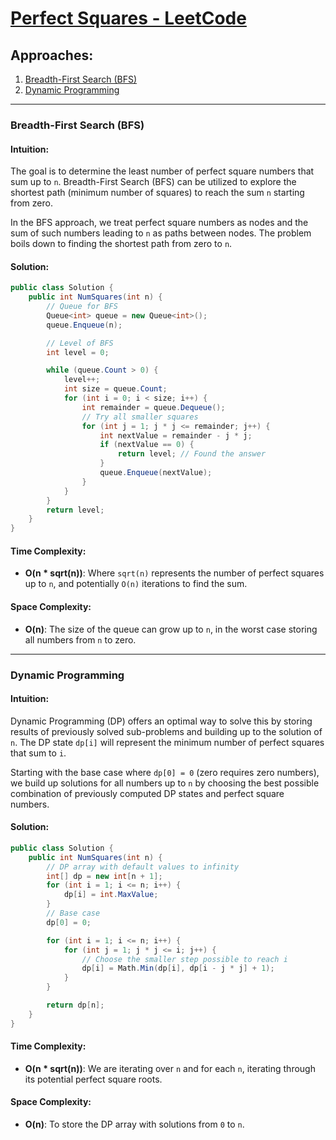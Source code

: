 # [Perfect Squares - LeetCode](https://leetcode.com/problems/perfect-squares/)

## Approaches:
1. [Breadth-First Search (BFS)](#breadth-first-search-bfs)
2. [Dynamic Programming](#dynamic-programming)

---

### Breadth-First Search (BFS)

#### Intuition:
The goal is to determine the least number of perfect square numbers that sum up to `n`. Breadth-First Search (BFS) can be utilized to explore the shortest path (minimum number of squares) to reach the sum `n` starting from zero.

In the BFS approach, we treat perfect square numbers as nodes and the sum of such numbers leading to `n` as paths between nodes. The problem boils down to finding the shortest path from zero to `n`.

#### Solution:

```csharp
public class Solution {
    public int NumSquares(int n) {
        // Queue for BFS
        Queue<int> queue = new Queue<int>();
        queue.Enqueue(n);

        // Level of BFS
        int level = 0;

        while (queue.Count > 0) {
            level++;
            int size = queue.Count;
            for (int i = 0; i < size; i++) {
                int remainder = queue.Dequeue();
                // Try all smaller squares
                for (int j = 1; j * j <= remainder; j++) {
                    int nextValue = remainder - j * j;
                    if (nextValue == 0) {
                        return level; // Found the answer
                    }
                    queue.Enqueue(nextValue);
                }
            }
        }
        return level;
    }
}
```

#### Time Complexity:
- **O(n * sqrt(n))**: Where `sqrt(n)` represents the number of perfect squares up to `n`, and potentially `O(n)` iterations to find the sum.
  
#### Space Complexity:
- **O(n)**: The size of the queue can grow up to `n`, in the worst case storing all numbers from `n` to zero.

---

### Dynamic Programming

#### Intuition:
Dynamic Programming (DP) offers an optimal way to solve this by storing results of previously solved sub-problems and building up to the solution of `n`. The DP state `dp[i]` will represent the minimum number of perfect squares that sum to `i`.

Starting with the base case where `dp[0] = 0` (zero requires zero numbers), we build up solutions for all numbers up to `n` by choosing the best possible combination of previously computed DP states and perfect square numbers.

#### Solution:

```csharp
public class Solution {
    public int NumSquares(int n) {
        // DP array with default values to infinity
        int[] dp = new int[n + 1];
        for (int i = 1; i <= n; i++) {
            dp[i] = int.MaxValue;
        }
        // Base case
        dp[0] = 0;

        for (int i = 1; i <= n; i++) {
            for (int j = 1; j * j <= i; j++) {
                // Choose the smaller step possible to reach i
                dp[i] = Math.Min(dp[i], dp[i - j * j] + 1);
            }
        }

        return dp[n];
    }
}
```

#### Time Complexity:
- **O(n * sqrt(n))**: We are iterating over `n` and for each `n`, iterating through its potential perfect square roots.

#### Space Complexity:
- **O(n)**: To store the DP array with solutions from `0` to `n`.


